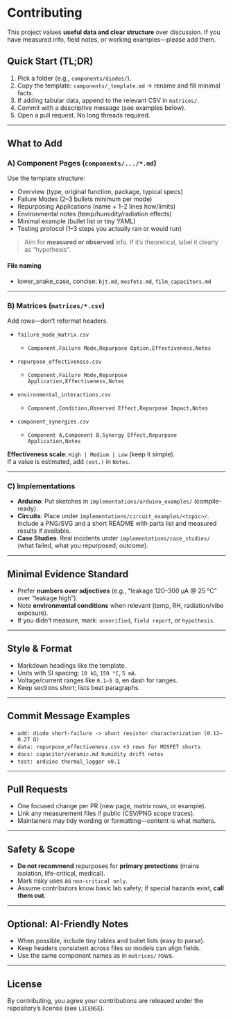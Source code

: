 # Contributing

This project values **useful data and clear structure** over discussion. If you have measured info, field notes, or working examples—please add them.

## Quick Start (TL;DR)

1) Pick a folder (e.g., `components/diodes/`).  
2) Copy the template: `components/_template.md` → rename and fill minimal facts.  
3) If adding tabular data, append to the relevant CSV in `matrices/`.  
4) Commit with a descriptive message (see examples below).  
5) Open a pull request. No long threads required.

---

## What to Add

### A) Component Pages (`components/.../*.md`)
Use the template structure:
- Overview (type, original function, package, typical specs)
- Failure Modes (2–3 bullets minimum per mode)
- Repurposing Applications (name + 1–2 lines how/limits)
- Environmental notes (temp/humidity/radiation effects)
- Minimal example (bullet list or tiny YAML)
- Testing protocol (1–3 steps you actually ran or would run)

> Aim for **measured or observed** info. If it’s theoretical, label it clearly as “hypothesis”.

#### File naming
- lower_snake_case, concise: `bjt.md`, `mosfets.md`, `film_capacitors.md`

---

### B) Matrices (`matrices/*.csv`)
Add rows—don’t reformat headers.

- `failure_mode_matrix.csv`
  - `Component,Failure Mode,Repurpose Option,Effectiveness,Notes`

- `repurpose_effectiveness.csv`
  - `Component,Failure Mode,Repurpose Application,Effectiveness,Notes`

- `environmental_interactions.csv`
  - `Component,Condition,Observed Effect,Repurpose Impact,Notes`

- `component_synergies.csv`
  - `Component A,Component B,Synergy Effect,Repurpose Application,Notes`

**Effectiveness scale**: `High | Medium | Low` (keep it simple).  
If a value is estimated, add `(est.)` in `Notes`.

---

### C) Implementations
- **Arduino**: Put sketches in `implementations/arduino_examples/` (compile-ready).  
- **Circuits**: Place under `implementations/circuit_examples/<topic>/`. Include a PNG/SVG and a short README with parts list and measured results if available.  
- **Case Studies**: Real incidents under `implementations/case_studies/` (what failed, what you repurposed, outcome).

---

## Minimal Evidence Standard

- Prefer **numbers over adjectives** (e.g., “leakage 120–300 µA @ 25 °C” over “leakage high”).  
- Note **environmental conditions** when relevant (temp, RH, radiation/vibe exposure).  
- If you didn’t measure, mark: `unverified`, `field report`, or `hypothesis`.

---

## Style & Format

- Markdown headings like the template.  
- Units with SI spacing: `10 kΩ`, `150 °C`, `5 mA`.  
- Voltage/current ranges like `0.1–5 Ω`, en dash for ranges.  
- Keep sections short; lists beat paragraphs.

---

## Commit Message Examples

- `add: diode short-failure -> shunt resistor characterization (0.12–0.27 Ω)`
- `data: repurpose_effectiveness.csv +3 rows for MOSFET shorts`
- `docs: capacitor/ceramic.md humidity drift notes`
- `test: arduino thermal_logger v0.1`

---

## Pull Requests

- One focused change per PR (new page, matrix rows, or example).  
- Link any measurement files if public (CSV/PNG scope traces).  
- Maintainers may tidy wording or formatting—content is what matters.

---

## Safety & Scope

- **Do not recommend** repurposes for **primary protections** (mains isolation, life-critical, medical).  
- Mark risky uses as `non-critical only`.  
- Assume contributors know basic lab safety; if special hazards exist, **call them out**.

---

## Optional: AI-Friendly Notes

- When possible, include tiny tables and bullet lists (easy to parse).  
- Keep headers consistent across files so models can align fields.  
- Use the same component names as in `matrices/` rows.

---

## License

By contributing, you agree your contributions are released under the repository’s license (see `LICENSE`).
